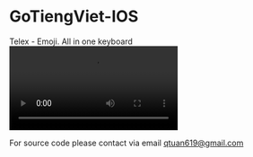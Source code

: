 # GoTiengViet-IOS
Telex - Emoji. All in one keyboard
![Demo](https://github.com/dangquoctuan/GoTiengViet-IOS/blob/main/Screen%20Recording%202020-10-27%20at%2014.39.21.mov)

For source code please contact via email qtuan619@gmail.com
